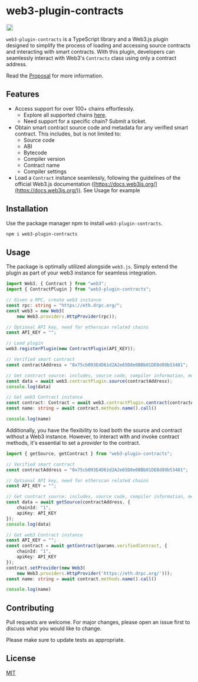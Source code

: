 # web3-plugin-contracts

<a href="https://www.npmjs.com/package/web3-plugin-contracts">
    <img src="https://badge.fury.io/js/web3-plugin-contracts.svg" alt="npm version" height="18">
</a>

`web3-plugin-contracts` is a TypeScript library and a Web3.js plugin designed to simplify the process of loading and accessing source contracts and interacting with smart contracts. With this plugin, developers can seamlessly interact with Web3's `Contracts` class using only a contract address.

Read the [Proposal](https://github.com/solide-project/web3-plugin-contracts/blob/master/contractsPlugin.md) for more information.

## Features

- Access support for over 100+ chains effortlessly.
	- Explore all supported chains [here](https://github.com/solide-project/web3-plugin-contracts/blob/master/src/chains/chain-id.ts).
	- Need support for a specific chain? Submit a ticket.
- Obtain smart contract source code and metadata for any verified smart contract. This includes, but is not limited to:
	- Source code
	- ABI
	- Bytecode
	- Compiler version
	- Contract name
	- Compiler settings
- Load a `Contract` instance seamlessly, following the guidelines of the official Web3.js documentation ([https://docs.web3js.org/](https://docs.web3js.org/)). See Usage for example


## Installation

Use the package manager npm to install `web3-plugin-contracts`.

```bash
npm i web3-plugin-contracts
```

## Usage

The package is optimally utilized alongside `web3.js`. Simply extend the plugin as part of your web3 instance for seamless integration.

```ts
import Web3, { Contract } from "web3";
import { ContractPlugin } from "web3-plugin-contracts";

// Given a RPC, create web3 instance
const rpc: string = "https://eth.drpc.org/";
const web3 = new Web3(
	new Web3.providers.HttpProvider(rpc));

// Optional API key, need for etherscan related chains
const API_KEY = ""; 

// Load plugin
web3.registerPlugin(new ContractPlugin(API_KEY));

// Verified smart contract
const contractAddress = "0x75cb093E4D61d2A2e65D8e0BBb01DE8d89b53481";

// Get contract source: includes, source code, compiler information, metadata
const data = await web3.contractPlugin.source(contractAddress);
console.log(data)

// Get web3 Contract instance
const contract: Contract = await web3.contractPlugin.contract(contractAddress);
const name: string = await contract.methods.name().call()

console.log(name)
```

Additionally, you have the flexibility to load both the source and contract without a Web3 instance. However, to interact with and invoke contract methods, it's essential to set a *provider* to the contract.

```ts
import { getSource, getContract } from "web3-plugin-contracts";

// Verified smart contract
const contractAddress = "0x75cb093E4D61d2A2e65D8e0BBb01DE8d89b53481";

// Optional API key, need for etherscan related chains
const API_KEY = ""; 

// Get contract source: includes, source code, compiler information, metadata
const data = await getSource(contractAddress, {
	chainId: "1",
	apiKey: API_KEY
});
console.log(data)

// Get web3 Contract instance
const API_KEY = "";
const contract = await getContract(params.verifiedContract, {
	chainId: "1",
	apiKey: API_KEY
});
contract.setProvider(new Web3(
	new Web3.providers.HttpProvider('https://eth.drpc.org/')));
const name: string = await contract.methods.name().call()

console.log(name)
```
## Contributing

Pull requests are welcome. For major changes, please open an issue first
to discuss what you would like to change.

Please make sure to update tests as appropriate.

## License

[MIT](https://choosealicense.com/licenses/mit/)